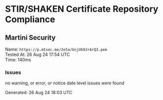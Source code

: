 # STIR/SHAKEN Certificate Repository Compliance

## Martini Security

Name: `https://p.mtsec.me/2e5a/GnjUb9JrArQ3.pem`\
Tested At: 26 Aug 24 17:54 UTC\
Time: 140ms

### Issues

no warning, or error, or notice date level issues were found

Generated: 26 Aug 24 18:03 UTC